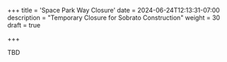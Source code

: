 +++
title = 'Space Park Way Closure'
date = 2024-06-24T12:13:31-07:00
description = "Temporary Closure for Sobrato Construction"
weight = 30
draft = true

+++

TBD